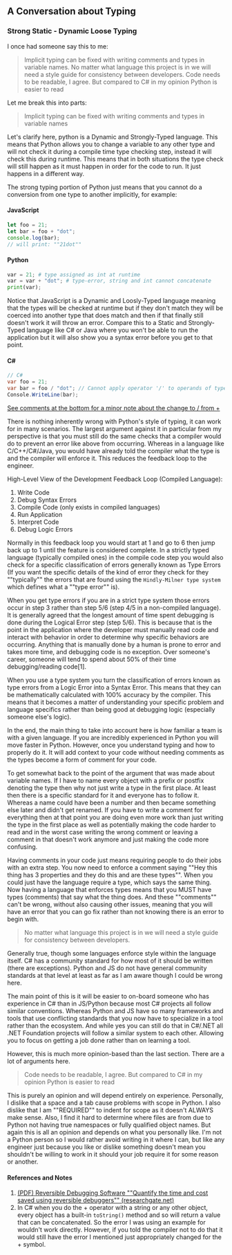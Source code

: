 ﻿## A Conversation about Typing
### Strong Static - Dynamic Loose Typing
I once had someone say this to me: 

> Implicit typing can be fixed with writing comments and types in variable names. No matter what language this project is in we will need a style guide for consistency between developers. Code needs to be readable, I agree. But compared to C# in my opinion Python is easier to read

Let me break this into parts:

> Implicit typing can be fixed with writing comments and types in variable names

Let's clarify here, python is a Dynamic and Strongly-Typed language. This means that Python allows you to change a variable to any other type and will not check it during a compile time type checking step, instead it will check this during runtime. This means that in both situations the type check will still happen as it must happen in order for the code to run. It just happens in a different way.

The strong typing portion of Python just means that you cannot do a conversion from one type to another implicitly, for example:

#### JavaScript
```js
let foo = 21;
let bar = foo + "dot";
console.log(bar);
// will print: ""21dot""
```

#### Python
```py
var = 21; # type assigned as int at runtime
var = var + "dot"; # type-error, string and int cannot concatenate
print(var);
```

Notice that JavaScript is a Dynamic and Loosly-Typed language meaning that the types will be checked at runtime but if they don't match they will be coerced into another type that does match and then if that finally still doesn't work it will throw an error. Compare this to a Static and Strongly-Typed language like C# or Java where you won't be able to run the application but it will also show you a syntax error before you get to that point.

#### C#
```csharp
// C#
var foo = 21;
var bar = foo / "dot"; // Cannot apply operator '/' to operands of type 'int' and 'string'
Console.WriteLine(bar);
```
[See comments at the bottom for a minor note about the change to / from +](#other-notes)

There is nothing inherently wrong with Python's style of typing, it can work for in many scenarios. The largest argument against it in particular from my perspective is that you must still do the same checks that a compiler would do to prevent an error like above from occurring. Whereas in a language like C/C++/C#/Java, you would have already told the compiler what the type is and the compiler will enforce it. This reduces the feedback loop to the engineer.

High-Level View of the Development Feedback Loop (Compiled Language):

1. Write Code
2. Debug Syntax Errors
3. Compile Code (only exists in compiled languages)
4. Run Application
5. Interpret Code
6. Debug Logic Errors

Normally in this feedback loop you would start at 1 and go to 6 then jump back up to 1 until the feature is considered complete. In a strictly typed language (typically compiled ones) in the compile code step you would also check for a specific classification of errors generally known as Type Errors (If you want the specific details of the kind of error they check for they ""typically"" the errors that are found using the `Hindly-Milner type system` which defines what a ""type error"" is).

When you get type errors if you are in a strict type system those errors occur in step 3 rather than step 5/6 (step 4/5 in a non-compiled language). It is generally agreed that the longest amount of time spent debugging is done during the Logical Error step (step 5/6). This is because that is the point in the application where the developer must manually read code and interact with behavior in order to determine why specific behaviors are occurring. Anything that is manually done by a human is prone to error and takes more time, and debugging code is no exception. Over someone's career, someone will tend to spend about 50% of their time debugging/reading code[1].

When you use a type system you turn the classification of errors known as type errors from a Logic Error into a Syntax Error. This means that they can be mathematically calculated with 100% accuracy by the compiler. This means that it becomes a matter of understanding your specific problem and language specifics rather than being good at debugging logic (especially someone else's logic).

In the end, the main thing to take into account here is how familiar a team is with a given language. If you are incredibly experienced in Python you will move faster in Python. However, once you understand typing and how to properly do it. It will add context to your code without needing comments as the types become a form of comment for your code.

To get somewhat back to the point of the argument that was made about variable names. If I have to name every object with a prefix or postfix denoting the type then why not just write a type in the first place. At least then there is a specific standard for it and everyone has to follow it. Whereas a name could have been a number and then became something else later and didn't get renamed. If you have to write a comment for everything then at that point you are doing even more work than just writing the type in the first place as well as potentially making the code harder to read and in the worst case writing the wrong comment or leaving a comment in that doesn't work anymore and just making the code more confusing.

Having comments in your code just means requiring people to do their jobs with an extra step. You now need to enforce a comment saying ""Hey this thing has 3 properties and they do this and are these types"". When you could just have the language require a type, which says the same thing. Now having a language that enforces types means that you MUST have types (comments) that say what the thing does. And these ""comments"" can't be wrong, without also causing other issues, meaning that you will have an error that you can go fix rather than not knowing there is an error to begin with.



> No matter what language this project is in we will need a style guide for consistency between developers.

Generally true, though some languages enforce style within the language itself. C# has a community standard for how most of it should be written (there are exceptions). Python and JS do not have general community standards at that level at least as far as I am aware though I could be wrong here.

The main point of this is it will be easier to on-board someone who has experience in C# than in JS/Python because most C# projects all follow similar conventions. Whereas Python and JS have so many frameworks and tools that use conflicting standards that you now have to specialize in a tool rather than the ecosystem. And while yes you can still do that in C#/.NET all .NET Foundation projects will follow a similar system to each other. Allowing you to focus on getting a job done rather than on learning a tool.

However, this is much more opinion-based than the last section. There are a lot of arguments here.



> Code needs to be readable, I agree. But compared to C# in my opinion Python is easier to read

This is purely an opinion and will depend entirely on experience. Personally, I dislike that a space and a tab cause problems with scope in Python. I also dislike that I am ""REQUIRED"" to indent for scope as it doesn't ALWAYS make sense. Also, I find it hard to determine where files are from due to Python not having true namespaces or fully qualified object names. But again this is all an opinion and depends on what you personally like. I'm not a Python person so I would rather avoid writing in it where I can, but like any engineer just because you like or dislike something doesn't mean you shouldn't be willing to work in it should your job require it for some reason or another.



#### References and Notes
1. [(PDF) Reversible Debugging Software ""Quantify the time and cost saved using reversible debuggers"" (researchgate.net)](https://www.researchgate.net/publication/345843594_Reversible_Debugging_Software_Quantify_the_time_and_cost_saved_using_reversible_debuggers)
2. In C# when you do the + operator with a string or any other object, every object has a built-in `toString()` method and so will return a value that can be concatenated. So the error I was using an example for wouldn't work directly. However, if you told the compiler not to do that it would still have the error I mentioned just appropriately changed for the + symbol.
